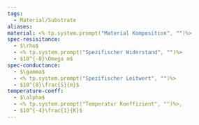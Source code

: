 ```yaml
---
tags:
  - Material/Substrate
aliases: 
material: <% tp.system.prompt("Material Komposition", "")%>
spec-resisitance: 
  - $\rho$
  - <% tp.system.prompt("Spezifischer Widerstand", "")%>
  - $10^{-8}\Omega m$
spec-conductance:
  - $\gamma$
  - <% tp.system.prompt("Spezifischer Leitwert", "")%>
  - $10^{8}\frac{S}{m}$
temperature-coeff:
  - $\alpha$
  - <% tp.system.prompt("Temperatur Koeffizient", "")%>,
  - $10^{-4}\frac{1}{K}$
---
```

